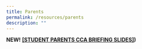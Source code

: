 ```yaml
---
title: Parents
permalink: /resources/parents
description: ""
---
```

**NEW!** **[[STUDENT PARENTS CCA BRIEFING SLIDES]](/files/CCABriefingslides2022.pdf))**